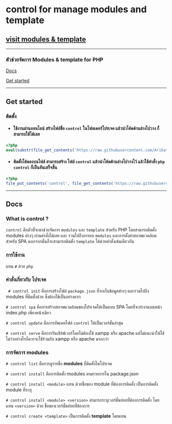 # control for manage modules and template
## [visit modules & template](https://package.anytion.com/package/)

---

### ตัวช่วยจัดการ Modules & template for PHP

[Docs](#docs)

[Get started](#get-started)

---

## Get started

### ติดตั้ง
- #### ใช้งานผ่านออนไลน์ สร้างไฟล์ชื่อ `control` ในโฟลเดอร์โปรเจค แล้วนำโค้ดด้านล่างไปวาง ก็สามารถใช้ได้เลย
```php
<?php
eval(substr(file_get_contents('https://raw.githubusercontent.com/Arikato111/control/master/control'), 6));
```

- #### ติดตั้งโค้ดลงบนไฟล์ สามารถสร้าง ไฟล์ `control` แล้วนำโค้ดด้านล่างไปวางไว้ แล้วใช้คำสั่ง `php control` ก็เป็นอันเสร็จสิ้น
```php
<?php
file_put_contents('control', file_get_contents('https://raw.githubusercontent.com/Arikato111/control/master/control'));
```

---

## Docs

### What is control ?
`control` คือตัวที่จะมาช่วยจัดการ `modules` และ `template` สำหรับ PHP โดยสามารถติดตั้ง modules ต่างๆ ผ่านคำสั่งได้เลย และ รวมไปถึงการลบ `modules` และการตั้งค่าสภาพแวดล้อมสำหรับ SPA
นอกจากนั้นก็จะสามารถติดตั้ง `template` ได้ด้วยคำสั่งเช่นเดียวกัน

### การใช้งาน

แทน `#` ด้วย `php`

### คำสั่งเกี่ยวกับ โปรเจค
`  # control init ` คือการสร้างไฟล์ `package.json` ที่จะเก็บข้อมูลต่างๆ และรวมไปถึง modules ที่ติดตั้งด้วย ซึ่งต้องใช้เป็นอย่างแรก

`# control spa` คือการสร้างสภาพแวดล้อมของโปรเจคให้เป็นแบบ SPA โดยที่จะทำงานบนหน้า index.php เพียงหน้าเดียว

`# control update`  คือการอัพเดทไฟล์ `control` ให้เป็นเวอร์ชั่นล่าสุด

` # control serve `  คือการรันเชิร๋ฟเวอร์โดยไม่ต้องใช้ xampp หรือ apache แต่ไม่แนะนำให้ใช้ ไม่ว่าอย่างไรก็ควรจะใช้ร่วมกับ xampp หรือ apache มากกว่า

### การจัดการ   modules
`# control list` คือการดูรายชื่อ **modules** ที่ติดตั้งในโปรเจค

`# control install` คือการติดตั้ง modules ตามรายการใน package.json 

`# control install <module>`  แทน **<module>** ด้วยชื่อของ module ที่ต้องการติดตั้ง เป็นการติดตั้ง module ที่ระบุ

`# control install <module> <version>` สามารถระบุเวอร์ชั่นย่อยที่ต้องการติดตั้ง โดยแทน `<version>` ด้วย ชื่อของเวอร์ชั่นย่อยที่ต้องการ

`# control create <template>` เป็นการติดตั้ง **template** โดยแทน **<template>** ด้วยชื่อของ template ที่ต้องการติดตั้ง
`# control create <template> <version>` สามารถระบุเวอร์ชั่นย่อยของ **template** ได้ โดยแทน **<version>** ด้วยชื่อเวอร์ชั่นย่อยที่ต้องการ

`# control remove <module>` เป็นการลบ module ที่เคยติดตั้งไปแล้ว โดยแทน **<module>** ด้วยชื่อ module ที่ต้องการลบ


### ติดตั้ง modules จาก Url github

#### สำคัญ ต้องใช้ Url ที่ระบุ branch ด้วย โดยคลิกเลือก branch ก่อนทำการ copy

`# control url install <github-branch-url>` ติดตั้ง module โดยแทน **<github-branch-url>** ด้วย Url ที่คัดลอกมา
`# control url create <github-branch-url>`  ติดตั้ง template โดยแทน **<github-branch-url>** ด้วย Url ที่คัดลอกมา
